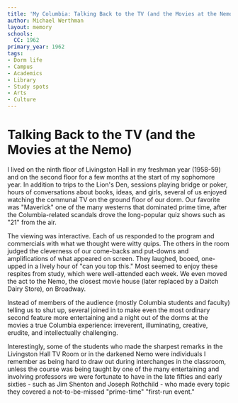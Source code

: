 ```yaml
---
title: 'My Columbia: Talking Back to the TV (and the Movies at the Nemo)'
author: Michael Werthman
layout: memory
schools:
  CC: 1962
primary_year: 1962
tags:
- Dorm life
- Campus
- Academics
- Library
- Study spots
- Arts
- Culture
---
```

# Talking Back to the TV (and the Movies at the Nemo)

I lived on the ninth floor of Livingston Hall in my freshman year (1958-59) and on the second floor for a few months at the start of my sophomore year. In addition to trips to the Lion's Den, sessions playing bridge or poker, hours of conversations about books, ideas, and girls, several of us enjoyed watching the communal TV on the ground floor of our dorm. Our favorite was "Maverick" one of the many westerns that dominated prime time, after the Columbia-related scandals drove the long-popular quiz shows such as "21" from the air.

The viewing was interactive. Each of us responded to the program and commercials with what we thought were witty quips. The others in the room judged the cleverness of our come-backs and put-downs and amplifications of what appeared on screen. They laughed, booed, one-upped in a lively hour of "can you top this." Most seemed to enjoy these respites from study, which were well-attended each week. We even moved the act to the Nemo, the closest movie house (later replaced by a Daitch Dairy Store), on Broadway.

Instead of members of the audience (mostly Columbia students and faculty) telling us to shut up, several joined in to make even the most ordinary second feature more entertaining and a night out of the dorms at the movies a true Columbia experience: irreverent, illuminating, creative, erudite, and intellectually challenging.

Interestingly, some of the students who made the sharpest remarks in the Livingston Hall TV Room or in the darkened Nemo were individuals I remember as being hard to draw out during interchanges in the classroom, unless the course was being taught by one of the many entertaining and involving professors we were fortunate to have in the late fifties and early sixties - such as Jim Shenton and Joseph Rothchild - who made every topic they covered a not-to-be-missed "prime-time" "first-run event."
